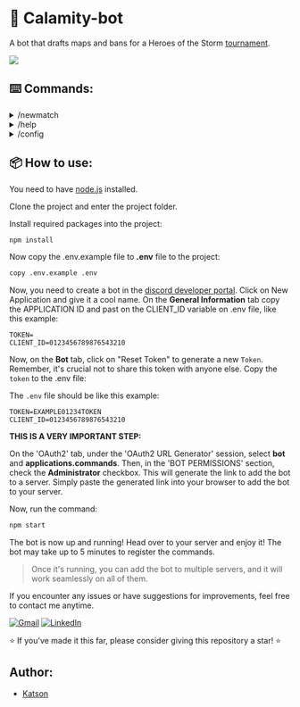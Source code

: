 # 🤖 Calamity-bot
A bot that drafts maps and bans for a Heroes of the Storm [tournament](https://www.calamitygaming.com.br/heroes-of-the-storm). 

![](https://github.com/katson1/calamity-bot/blob/master/utils/assets/preview.gif)

## ⌨️ Commands:

<details>
  <summary> /newmatch </summary>
  
  - Create a new match registration (bans, fist picks and map).
  
    * options:

        > The sequence in which teams are selected only impact the game when is selected bo7 system, the team_1 will recieve the advantage setted on /config command.
        
        - system - Select a match system ex.: (Bo3, Bo5).
        - team1 - Select the first team role from discord server.
        - team2 - Select the second team role from discord server.
        
</details>

<details>
  <summary> /help </summary>
  
  - Display the commands descriptions.
</details>

<details>
  <summary> /config </summary>
  
  - This command allows you to configure or retrieve settings for the bot.

    To view the current settings, select the setting you wish to inspect, and leave the `value` option blank.

    **Map setting instruction:**
    To set map preferences, use the setting command followed by the desired maps enclosed in spaces. For example: Sky Alterac Cursed. Each map should be listed separately. Note that maps must be specified by a single name.
    
    **Roles setting instruction:**
    To set admin roles, use the setting command followed by the desired roles enclosed in spaces. For example: admin adm staff. Note that roles must be specified by a single name. (The role named 'adm' serves as the bot's default setting).
    
    **Bo7 setting instruction:**
    Modify the format of the Bo7 system for tournaments. If your tournament utilizes the Upper Finals configuration, you can adjust the advantage given to the winning team.
    
    Using the setting Bo7 command, you can specify:
    
      - **map:** Automatically sets the toss coin winner to team_1.
      - **game:** Sets the first game win to team_1.
      - **none:** Remove bo7 configuration.
</details>

## 📦 How to use:
You need to have [node.js](https://nodejs.org/en) installed.

Clone the project and enter the project folder.

Install required packages into the project:
  ```bash
npm install
  ```

Now copy the .env.example file to **.env** file to the project:
  ```.bash
copy .env.example .env
  ```

Now, you need to create a bot in the [discord developer portal](https://discord.com/developers/applications).
Click on New Application and give it a cool name.
On the **General Information** tab copy the APPLICATION ID and past on the CLIENT_ID variable on .env file, like this example: 

  ```.env
TOKEN=
CLIENT_ID=0123456789876543210
  ```

Now, on the **Bot** tab, click on "Reset Token" to generate a new `Token`. Remember, it's crucial not to share this token with anyone else.
Copy the `token` to the .env file:

The `.env` file should be like this example:
  ```.env
TOKEN=EXAMPLE01234TOKEN
CLIENT_ID=0123456789876543210
  ```

**THIS IS A VERY IMPORTANT STEP:**

On the 'OAuth2' tab, under the 'OAuth2 URL Generator' session, select **bot** and **applications.commands**. Then, in the 'BOT PERMISSIONS' section, check the **Administrator** checkbox. This will generate the link to add the bot to a server. Simply paste the generated link into your browser to add the bot to your server.

Now, run the command:
   ```js
npm start
  ```

The bot is now up and running! Head over to your server and enjoy it!
The bot may take up to 5 minutes to register the commands.

> Once it's running, you can add the bot to multiple servers, and it will work seamlessly on all of them.

If you encounter any issues or have suggestions for improvements, feel free to contact me anytime.

[<img src="https://img.shields.io/badge/-Gmail-FF0000?style=flat-square&labelColor=FF0000&logo=gmail&logoColor=white&link=" alt="Gmail"/></a>](mailto:katson.alves@ccc.ufcg.edu.br)
[<img src="https://img.shields.io/badge/-Linkedin-0e76a8?style=flat-square&logo=Linkedin&logoColor=white&link=" alt="LinkedIn"/></a>](https://www.linkedin.com/in/katsonmatheus/)

⭐ If you've made it this far, please consider giving this repository a star! ⭐

## Author:
- [Katson](https://github.com/katson1)
